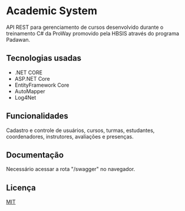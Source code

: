 # Academic System
API REST para gerenciamento de cursos desenvolvido durante o treinamento
C# da ProWay promovido pela HBSIS através do programa Padawan.

## Tecnologias usadas 
  * .NET CORE
  * ASP.NET Core
  * EntityFramework Core
  * AutoMapper 
  * Log4Net

## Funcionalidades
Cadastro e controle de usuários, cursos, turmas, estudantes, coordenadores, instrutores, avaliações e presenças.

## Documentação
Necessário acessar a rota "/swagger" no navegador. 

## Licença
[MIT](https://choosealicense.com/licenses/mit/)
